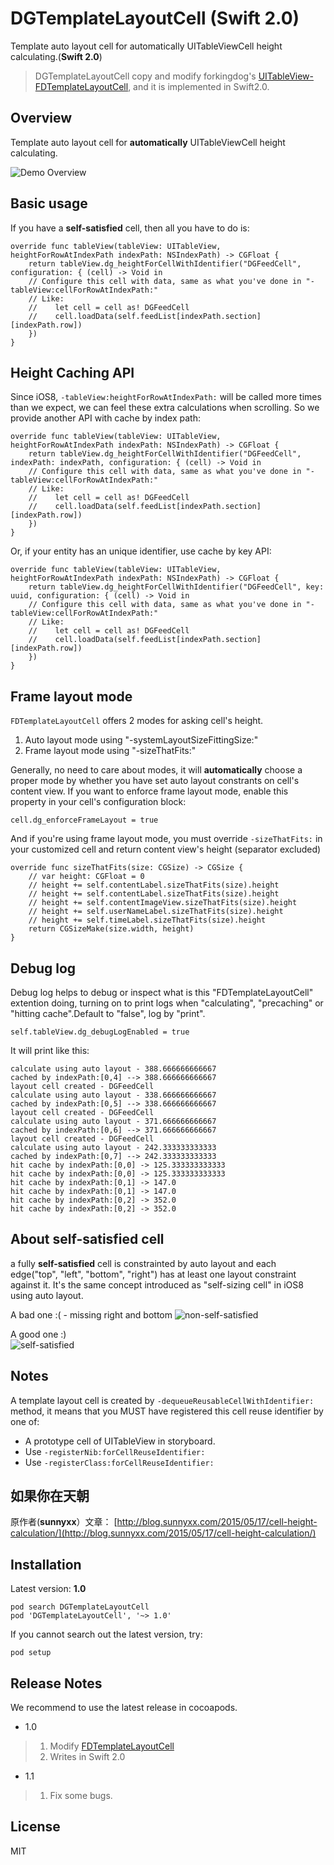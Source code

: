 # DGTemplateLayoutCell (Swift 2.0)
Template auto layout cell for automatically UITableViewCell height calculating.(**Swift 2.0**)

> DGTemplateLayoutCell copy and modify forkingdog's [UITableView-FDTemplateLayoutCell](https://github.com/forkingdog/UITableView-FDTemplateLayoutCell), and it is implemented in Swift2.0.

## Overview
Template auto layout cell for **automatically** UITableViewCell height calculating.

![Demo Overview](https://github.com/forkingdog/UITableView-FDTemplateLayoutCell/blob/master/Sceenshots/zhaodg.gif)

## Basic usage

If you have a **self-satisfied** cell, then all you have to do is: 

``` 
override func tableView(tableView: UITableView, heightForRowAtIndexPath indexPath: NSIndexPath) -> CGFloat {
    return tableView.dg_heightForCellWithIdentifier("DGFeedCell", configuration: { (cell) -> Void in
    // Configure this cell with data, same as what you've done in "-tableView:cellForRowAtIndexPath:"
    // Like:
    //    let cell = cell as! DGFeedCell
    //    cell.loadData(self.feedList[indexPath.section][indexPath.row])
    })
}
```

## Height Caching API

Since iOS8, `-tableView:heightForRowAtIndexPath:` will be called more times than we expect, we can feel these extra calculations when scrolling. So we provide another API with cache by index path:   

``` 
override func tableView(tableView: UITableView, heightForRowAtIndexPath indexPath: NSIndexPath) -> CGFloat {
    return tableView.dg_heightForCellWithIdentifier("DGFeedCell", indexPath: indexPath, configuration: { (cell) -> Void in
    // Configure this cell with data, same as what you've done in "-tableView:cellForRowAtIndexPath:"
    // Like:
    //    let cell = cell as! DGFeedCell
    //    cell.loadData(self.feedList[indexPath.section][indexPath.row])
    })
}
```

Or, if your entity has an unique identifier, use cache by key API:

``` 
override func tableView(tableView: UITableView, heightForRowAtIndexPath indexPath: NSIndexPath) -> CGFloat {
    return tableView.dg_heightForCellWithIdentifier("DGFeedCell", key: uuid, configuration: { (cell) -> Void in
    // Configure this cell with data, same as what you've done in "-tableView:cellForRowAtIndexPath:"
    // Like:
    //    let cell = cell as! DGFeedCell
    //    cell.loadData(self.feedList[indexPath.section][indexPath.row])
    })
}
```

## Frame layout mode

`FDTemplateLayoutCell` offers 2 modes for asking cell's height.  

1. Auto layout mode using "-systemLayoutSizeFittingSize:"  
2. Frame layout mode using "-sizeThatFits:"  

Generally, no need to care about modes, it will **automatically** choose a proper mode by whether you have set auto layout constrants on cell's content view. If you want to enforce frame layout mode, enable this property in your cell's configuration block:  

``` 
cell.dg_enforceFrameLayout = true
```
And if you're using frame layout mode, you must override `-sizeThatFits:` in your customized cell and return content view's height (separator excluded)

```
override func sizeThatFits(size: CGSize) -> CGSize {
    // var height: CGFloat = 0
    // height += self.contentLabel.sizeThatFits(size).height
    // height += self.contentLabel.sizeThatFits(size).height
    // height += self.contentImageView.sizeThatFits(size).height
    // height += self.userNameLabel.sizeThatFits(size).height
    // height += self.timeLabel.sizeThatFits(size).height
    return CGSizeMake(size.width, height)
}

```

## Debug log

Debug log helps to debug or inspect what is this "FDTemplateLayoutCell" extention doing, turning on to print logs when "calculating", "precaching" or "hitting cache".Default to "false", log by "print".

```
self.tableView.dg_debugLogEnabled = true
```

It will print like this:  

``` 
calculate using auto layout - 388.666666666667
cached by indexPath:[0,4] --> 388.666666666667
layout cell created - DGFeedCell
calculate using auto layout - 338.666666666667
cached by indexPath:[0,5] --> 338.666666666667
layout cell created - DGFeedCell
calculate using auto layout - 371.666666666667
cached by indexPath:[0,6] --> 371.666666666667
layout cell created - DGFeedCell
calculate using auto layout - 242.333333333333
cached by indexPath:[0,7] --> 242.333333333333
hit cache by indexPath:[0,0] -> 125.333333333333
hit cache by indexPath:[0,0] -> 125.333333333333
hit cache by indexPath:[0,1] -> 147.0
hit cache by indexPath:[0,1] -> 147.0
hit cache by indexPath:[0,2] -> 352.0
hit cache by indexPath:[0,2] -> 352.0
```

## About self-satisfied cell

a fully **self-satisfied** cell is constrainted by auto layout and each edge("top", "left", "bottom", "right") has at least one layout constraint against it. It's the same concept introduced as "self-sizing cell" in iOS8 using auto layout.

A bad one :( - missing right and bottom
![non-self-satisfied](https://github.com/zhaodg/DGTemplateLayoutCell/blob/master/Sceenshots/screenshot0.png)   

A good one :)  
![self-satisfied](https://github.com/zhaodg/DGTemplateLayoutCell/blob/master/Sceenshots/screenshot1.png)   

## Notes

A template layout cell is created by `-dequeueReusableCellWithIdentifier:` method, it means that you MUST have registered this cell reuse identifier by one of:  

- A prototype cell of UITableView in storyboard.
- Use `-registerNib:forCellReuseIdentifier:` 
- Use `-registerClass:forCellReuseIdentifier:`

## 如果你在天朝
原作者(**sunnyxx**）文章： 
[http://blog.sunnyxx.com/2015/05/17/cell-height-calculation/](http://blog.sunnyxx.com/2015/05/17/cell-height-calculation/)

## Installation

Latest version: **1.0**

```
pod search DGTemplateLayoutCell 
pod 'DGTemplateLayoutCell', '~> 1.0'
```
If you cannot search out the latest version, try:  

```
pod setup
```

## Release Notes

We recommend to use the latest release in cocoapods.

- 1.0 
> 1. Modify [FDTemplateLayoutCell](https://github.com/forkingdog/UITableView-FDTemplateLayoutCell) 
> 2. Writes in Swift 2.0

- 1.1
> 1. Fix some bugs.

## License
MIT
